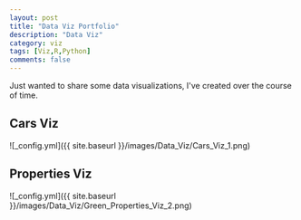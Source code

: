 ```yaml
---
layout: post
title: "Data Viz Portfolio"
description: "Data Viz"
category: viz
tags: [Viz,R,Python]
comments: false
---
```


Just wanted to share some data visualizations, I've created over the course of time.

## Cars Viz

![_config.yml]({{ site.baseurl }}/images/Data_Viz/Cars_Viz_1.png)

## Properties Viz

![_config.yml]({{ site.baseurl }}/images/Data_Viz/Green_Properties_Viz_2.png)
